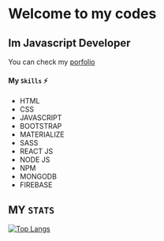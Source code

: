 # Welcome to my codes
## Im Javascript Developer
You can check my [porfolio](https://freddygutierrez.netlify.app)

#### My `Skills` :zap:
* HTML
* CSS
* JAVASCRIPT
* BOOTSTRAP
* MATERIALIZE
* SASS
* REACT JS
* NODE JS
* NPM
* MONGODB
* FIREBASE

## MY `STATS`
[![Top Langs](https://github-readme-stats.vercel.app/api/top-langs/?username=FreddyGames69)](https://github.com/FreddyGames69/github-readme-stats)
<!--
**FreddyGames69/FreddyGames69** is a ✨ _special_ ✨ repository because its `README.md` (this file) appears on your GitHub profile.

Here are some ideas to get you started:

- 🔭 I’m currently working on ...
- 🌱 I’m currently learning ...
- 👯 I’m looking to collaborate on ...
- 🤔 I’m looking for help with ...
- 💬 Ask me about ...
- 📫 How to reach me: ...
- 😄 Pronouns: ...
- ⚡ Fun fact: ...
-->
